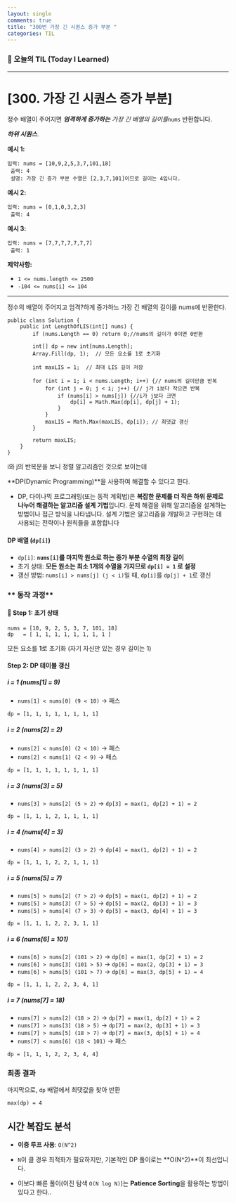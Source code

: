 ```yaml
---
layout: single
comments: true
title: "300번 가장 긴 시퀀스 증가 부분 "
categories: TIL
---
```






### 📆 오늘의 TIL (Today I Learned)

---

# [300. 가장 긴 시퀀스 증가 부분]

정수 배열이 주어지면 ***엄격하게 증가하는*** *가장 긴 배열의 길이를*`nums` 반환합니다.

***하위 시퀀스***.

**예시 1:**

```
입력: nums = [10,9,2,5,3,7,101,18]
 출력: 4
 설명: 가장 긴 증가 부분 수열은 [2,3,7,101]이므로 길이는 4입니다.
```

**예시 2:**

```
입력: nums = [0,1,0,3,2,3]
 출력: 4
```

**예시 3:**

```
입력: nums = [7,7,7,7,7,7,7]
 출력: 1
```

 

**제약사항:**

- `1 <= nums.length <= 2500`
- `-104 <= nums[i] <= 104`

---

정수의 배열이 주어지고 엄격?하게 증가하느 가장 긴 배열의 길이를 nums에 반환한다.

```
public class Solution {
    public int LengthOfLIS(int[] nums) {
        if (nums.Length == 0) return 0;//nums의 길이가 0이면 0반환

        int[] dp = new int[nums.Length];
        Array.Fill(dp, 1);  // 모든 요소를 1로 초기화

        int maxLIS = 1;  // 최대 LIS 길이 저장

        for (int i = 1; i < nums.Length; i++) {// nums의 길이만큼 반복
            for (int j = 0; j < i; j++) {// j가 i보다 작으면 반복
                if (nums[i] > nums[j]) {//i가 j보다 크면
                    dp[i] = Math.Max(dp[i], dp[j] + 1);
                }
            }
            maxLIS = Math.Max(maxLIS, dp[i]); // 최댓값 갱신
        }

        return maxLIS;
    }
}
```

i와 j의 반복문을 보니 정렬 알고리즘인 것으로 보이는데

**DP(Dynamic Programming)**을 사용하여 해결할 수 있다고 한다.

- DP, 다이나믹 프로그래밍(또는 동적 계획법)은 **복잡한 문제를 더 작은 하위 문제로 나누어 해결하는 알고리즘 설계 기법**입니다. 문제 해결을 위해 알고리즘을 설계하는 방법이나 접근 방식을 나타냅니다. 설계 기법은 알고리즘을 개발하고 구현하는 데 사용되는 전략이나 원칙들을 포함합니다

#### **DP 배열 (`dp[i]`)**

- `dp[i]`: **`nums[i]`를 마지막 원소로 하는 증가 부분 수열의 최장 길이**
- 초기 상태: **모든 원소는 최소 1개의 수열을 가지므로 `dp[i] = 1` 로 설정**
- 갱신 방법: `nums[i] > nums[j] (j < i)`일 때, `dp[i]`를 `dp[j] + 1`로 갱신

### ** 동작 과정**

#### **🔹 Step 1: 초기 상태**

```
nums = [10, 9, 2, 5, 3, 7, 101, 18]
dp   = [ 1, 1, 1, 1, 1, 1, 1, 1 ]
```

모든 요소를 **1**로 초기화 (자기 자신만 있는 경우 길이는 1)

####  **Step 2: DP 테이블 갱신**

##### **i = 1 (nums[1] = 9)**

- `nums[1] < nums[0] (9 < 10)` → 패스

```
dp = [1, 1, 1, 1, 1, 1, 1, 1]
```

##### **i = 2 (nums[2] = 2)**

- `nums[2] < nums[0] (2 < 10)` → 패스
- `nums[2] < nums[1] (2 < 9)` → 패스

```
dp = [1, 1, 1, 1, 1, 1, 1, 1]
```

##### **i = 3 (nums[3] = 5)**

- `nums[3] > nums[2] (5 > 2)` → `dp[3] = max(1, dp[2] + 1) = 2`

```
dp = [1, 1, 1, 2, 1, 1, 1, 1]
```

##### **i = 4 (nums[4] = 3)**

- `nums[4] > nums[2] (3 > 2)` → `dp[4] = max(1, dp[2] + 1) = 2`

```
dp = [1, 1, 1, 2, 2, 1, 1, 1]
```

##### **i = 5 (nums[5] = 7)**

- `nums[5] > nums[2] (7 > 2)` → `dp[5] = max(1, dp[2] + 1) = 2`
- `nums[5] > nums[3] (7 > 5)` → `dp[5] = max(2, dp[3] + 1) = 3`
- `nums[5] > nums[4] (7 > 3)` → `dp[5] = max(3, dp[4] + 1) = 3`

```
dp = [1, 1, 1, 2, 2, 3, 1, 1]
```

##### **i = 6 (nums[6] = 101)**

- `nums[6] > nums[2] (101 > 2)` → `dp[6] = max(1, dp[2] + 1) = 2`
- `nums[6] > nums[3] (101 > 5)` → `dp[6] = max(2, dp[3] + 1) = 3`
- `nums[6] > nums[5] (101 > 7)` → `dp[6] = max(3, dp[5] + 1) = 4`

```
dp = [1, 1, 1, 2, 2, 3, 4, 1]
```

##### **i = 7 (nums[7] = 18)**

- `nums[7] > nums[2] (18 > 2)` → `dp[7] = max(1, dp[2] + 1) = 2`
- `nums[7] > nums[3] (18 > 5)` → `dp[7] = max(2, dp[3] + 1) = 3`
- `nums[7] > nums[5] (18 > 7)` → `dp[7] = max(3, dp[5] + 1) = 4`
- `nums[7] < nums[6] (18 < 101)` → 패스

```
dp = [1, 1, 1, 2, 2, 3, 4, 4]
```

### **최종 결과**

마지막으로, `dp` 배열에서 최댓값을 찾아 반환

```
max(dp) = 4
```

## **시간 복잡도 분석**

- **이중 루프 사용**: `O(N^2)`

- `N`이 클 경우 최적화가 필요하지만, 기본적인 DP 풀이로는 **O(N^2)**이 최선입니다.

- 이보다 빠른 풀이(이진 탐색 `O(N log N)`)는 **Patience Sorting**을 활용하는 방법이 있다고 한다..

  

  
